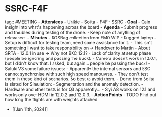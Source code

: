 # SSRC-F4F
tag:: #MEETING
	- **Attendees**
		- Unikie
		- Solita
		- F4F
		- SSRC
	- **Goal**
		- Gain insight into what's happening across the board
	- **Agenda**
		- Submit progress and troubles during testing of the drone.
		- Keep note of anything of relevance.
	- **Minutes**
		- ROSBag collection from FMO WIP
		- Rugged laptop
			- Setup is difficult for testing team, need some assistance for it.
			- This isn't something I want to take responsibility on -> Handover to Martin
		- About SRTA
			- 12.0.1 in use -> Why not BKC 12.1?
				- Lack of clarity at setup phase (people be ignoring and passing the buck).
				- Camera doesn't work in 12.0.1, but I didn't know that. I asked, but again... people be passing the buck!
			- Saluki V3 some failure issues:
				- Apparently the internal sensors and ESC cannot synchronise with such high speed manouvres.
				- They don't test them in these kind of scenarios. So best to avoid them.
			- Demo from Solita is slated for Simulation:
				- Segmentation and the anomaly detection.
				- Hardware and other tests is for Q3 apparently...
		- Siyi A8 works on 12.1 and works only over HDMI in 12.0.2 and 12.0.3.
	- **Action Points**
		- TODO Find out how long the flights are with weights attached
- [[Jun 11th, 2024]]